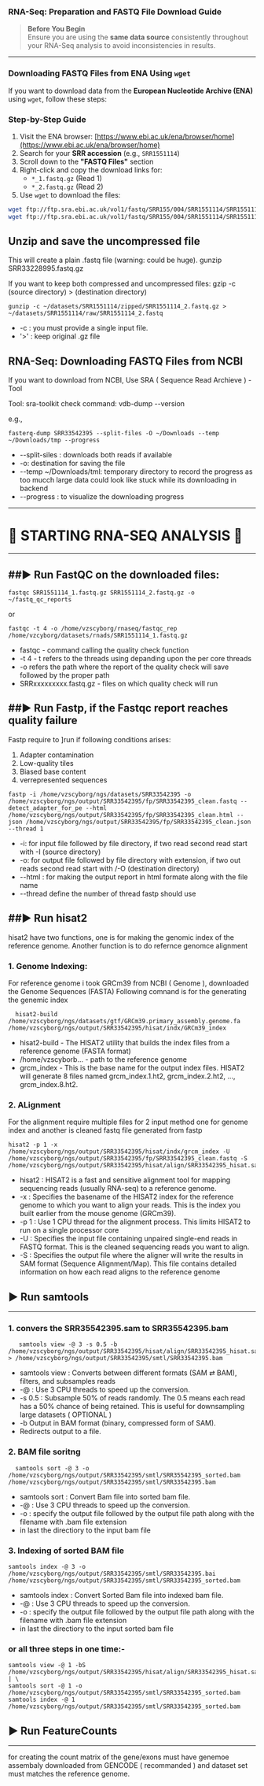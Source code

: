 ###  RNA-Seq: Preparation and FASTQ File Download Guide

> **Before You Begin**  
> Ensure you are using the **same data source** consistently throughout your RNA-Seq analysis to avoid inconsistencies in results.

---

###  Downloading FASTQ Files from ENA Using `wget`

If you want to download data from the **European Nucleotide Archive (ENA)** using `wget`, follow these steps:

###  Step-by-Step Guide

1. Visit the ENA browser: [https://www.ebi.ac.uk/ena/browser/home](https://www.ebi.ac.uk/ena/browser/home)
2. Search for your **SRR accession** (e.g., `SRR1551114`)
3. Scroll down to the **"FASTQ Files"** section
4. Right-click and copy the download links for:
   - `*_1.fastq.gz` (Read 1)
   - `*_2.fastq.gz` (Read 2)
5. Use `wget` to download the files:

```bash
wget ftp://ftp.sra.ebi.ac.uk/vol1/fastq/SRR155/004/SRR1551114/SRR1551114_1.fastq.gz
wget ftp://ftp.sra.ebi.ac.uk/vol1/fastq/SRR155/004/SRR1551114/SRR1551114_2.fastq.gz
```


Unzip and save the uncompressed file
-----------------------------------------
This will create a plain .fastq file (warning: could be huge).
gunzip SRR33228995.fastq.gz

If you want to keep both compressed and uncompressed files: gzip -c (source directory) > (destination directory)
```
gunzip -c ~/datasets/SRR1551114/zipped/SRR1551114_2.fastq.gz > ~/datasets/SRR1551114/raw/SRR1551114_2.fastq
```
- -c : you must provide a single input file.
- '>' : keep original .gz file



RNA-Seq: Downloading FASTQ Files from NCBI
------------------------------------------

If you want to download from NCBI, Use SRA ( Sequence Read Archieve ) -Tool

Tool: sra-toolkit
check command: vdb-dump --version

e.g., 
```
fasterq-dump SRR33542395 --split-files -O ~/Downloads --temp ~/Downloads/tmp --progress
```
- --split-siles : downloads both reads if available
-  -o: destination for saving the file
-  --temp ~/Downloads/tml: temporary directory to record the progress as too mucch large data could look like stuck while its downloading in backend
-  --progress : to visualize the downloading progress





------------------------------------------------------------------------------------
#   🧬 STARTING RNA-SEQ ANALYSIS 🧬                   
------------------------------------------------------------------------------------

##▶️ Run FastQC on the downloaded files:
--------------------------------------
```
fastqc SRR1551114_1.fastq.gz SRR1551114_2.fastq.gz -o ~/fastq_qc_reports
```
 or
 ```
fastqc -t 4 -o /home/vzscyborg/rnaseq/fastqc_rep /home/vzcyborg/datasets/rnads/SRR1551114_1.fastq.gz
```
- fastqc - command calling the quality check function
- -t 4 - t refers to the threads using depanding upon the per core threads
- -o refers the path where the report of the quality check will save followed by the proper path
- SRRxxxxxxxxx.fastq.gz - files on which quality check will run



##▶️ Run Fastp, if the Fastqc report reaches quality failure
----------------------------------------------------------
Fastp require to ]run if following conditions arises:
  1. Adapter contamination 
  2.  Low-quality tiles 
  3. Biased base content 
  4. verrepresented sequences 

```
fastp -i /home/vzscyborg/ngs/datasets/SRR33542395 -o /home/vzscyborg/ngs/output/SRR33542395/fp/SRR33542395_clean.fastq --detect_adapter_for_pe --html /home/vzscyborg/ngs/output/SRR33542395/fp/SRR33542395_clean.html --json /home/vzscyborg/ngs/output/SRR33542395/fp/SRR33542395_clean.json --thread 1
```
- -i: for input file followed by file directory, if two read second read start with \-I (source directory) 
-  -o: for output file followed by file directory with extension, if two out reads second read start with /-O (destination directory) 
-  --html : for making the output report in html formate along with the file name 
-  --thread define the number of thread fastp should use

##▶️ Run hisat2
--------------
hisat2 have two functions, one is for making the genomic index of the reference genome.
Another function is to do refernce genomce alignment

### 1. Genome Indexing: 
 For reference genome i took GRCm39 from NCBI ( Genome ), downloaded the Genome Sequences (FASTA)
 Following comnand is for the generating the genemic index
```
  hisat2-build /home/vzscyborg/ngs/datasets/gtf/GRCm39.primary_assembly.genome.fa /home/vzscyborg/ngs/output/SRR33542395/hisat/indx/GRCm39_index
```
-  hisat2-build - 	The HISAT2 utility that builds the index files from a reference genome (FASTA format) 
-  /home/vzscyborb... - path to the reference genome 
-  grcm_index - This is the base name for the output index files. HISAT2 will generate 8 files named grcm_index.1.ht2, grcm_index.2.ht2, ..., grcm_index.8.ht2.

### 2. ALignment 
 For the alignment require multiple files for 2 input method one for genome index and another is cleaned fastq file generated from fastp
```
hisat2 -p 1 -x /home/vzscyborg/ngs/output/SRR33542395/hisat/indx/grcm_index -U /home/vzscyborg/ngs/output/SRR33542395/fp/SRR33542395_clean.fastq -S /home/vzscyborg/ngs/output/SRR33542395/hisat/align/SRR33542395_hisat.sam
```
-  hisat2 : HISAT2 is a fast and sensitive alignment tool for mapping sequencing reads (usually RNA-seq) to a reference genome. 
- -x : Specifies the basename of the HISAT2 index for the reference genome to which you want to align your reads. This is the index you built earlier from the mouse genome (GRCm39). 
-  -p 1 : Use 1 CPU thread for the alignment process. This limits HISAT2 to run on a single processor core 
-  -U : Specifies the input file containing unpaired single-end reads in FASTQ format. This is the cleaned sequencing reads you want to align. 
-  -S : Specifies the output file where the aligner will write the results in SAM format (Sequence Alignment/Map). This file contains detailed information on how each read aligns to the reference genome

## ▶️ Run samtools
----------------
### 1. convers the SRR35542395.sam to SRR35542395.bam
```
   samtools view -@ 3 -s 0.5 -b /home/vzscyborg/ngs/output/SRR33542395/hisat/align/SRR33542395_hisat.sam > /home/vzscyborg/ngs/output/SRR33542395/smtl/SRR33542395.bam
```
- samtools view : Converts between different formats (SAM ⇄ BAM), filters, and subsamples reads 
- -@ : 	Use 3 CPU threads to speed up the conversion. 
- -s 0.5 : 	Subsample 50% of reads randomly. The 0.5 means each read has a 50% chance of being retained. This is useful for downsampling large datasets  ( OPTIONAL )
- -b Output in BAM format (binary, compressed form of SAM). 
- 	Redirects output to a file.

### 2. BAM file soritng
```
  samtools sort -@ 3 -o /home/vzscyborg/ngs/output/SRR33542395/smtl/SRR35542395_sorted.bam /home/vzscyborg/ngs/output/SRR33542395/smtl/SRR33542395.bam
```
-  samtools sort : Convert Bam file into sorted bam file.
-  -@ : Use 3 CPU threads to speed up the conversion.
-  -o : specify the output file followed by the output file path along with the filename with .bam file extension
-  in last the directiory to the input bam file

### 3. Indexing of sorted BAM file
```
samtools index -@ 3 -o /home/vzscyborg/ngs/output/SRR33542395/smtl/SRR33542395.bai /home/vzscyborg/ngs/output/SRR33542395/smtl/SRR33542395_sorted.bam
```
-  samtools index : Convert Sorted  Bam file into indexed bam file.
-  -@ : Use 3 CPU threads to speed up the conversion.
-  -o : specify the output file followed by the output file path along with the filename with .bam file extension
-  in last the directiory to the input sorted bam file


### or all three steps in one time:-
```
samtools view -@ 1 -bS /home/vzscyborg/ngs/output/SRR33542395/hisat/align/SRR33542395_hisat.sam | \
samtools sort -@ 1 -o /home/vzscyborg/ngs/output/SRR33542395/smtl/SRR33542395_sorted.bam
samtools index -@ 1 /home/vzscyborg/ngs/output/SRR33542395/smtl/SRR33542395_sorted.bam
```

## ▶️ Run FeatureCounts
---------------------
for creating the count matrix of the gene/exons must have genemoe assembaly downloaded from GENCODE ( recommanded ) and dataset set must matches the reference genome.
